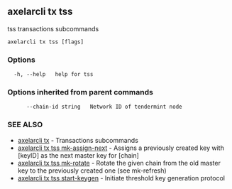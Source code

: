 ## axelarcli tx tss

tss transactions subcommands

```
axelarcli tx tss [flags]
```

### Options

```
  -h, --help   help for tss
```

### Options inherited from parent commands

```
      --chain-id string   Network ID of tendermint node
```

### SEE ALSO

- [axelarcli tx](axelarcli_tx.md)	 - Transactions subcommands
- [axelarcli tx tss mk-assign-next](axelarcli_tx_tss_mk-assign-next.md)	 - Assigns a previously created key with \[keyID\] as the next master key for \[chain\]
- [axelarcli tx tss mk-rotate](axelarcli_tx_tss_mk-rotate.md)	 - Rotate the given chain from the old master key to the previously created one (see mk-refresh)
- [axelarcli tx tss start-keygen](axelarcli_tx_tss_start-keygen.md)	 - Initiate threshold key generation protocol
